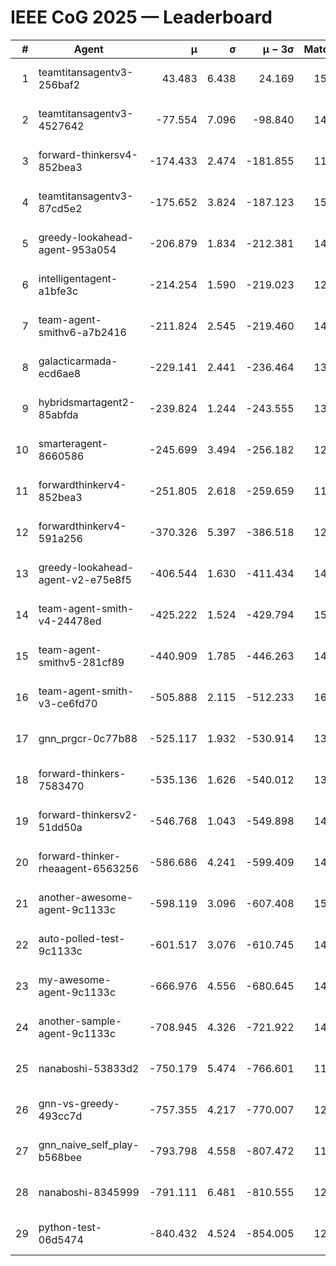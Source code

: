 # IEEE CoG 2025 — Leaderboard

| # | Agent | μ | σ | μ − 3σ | Matches | Updated |
|---:|---|---:|---:|---:|---:|---|
| 1 | teamtitansagentv3-256baf2 | 43.483 | 6.438 | 24.169 | 15236 | 2025-08-22 11:25 |
| 2 | teamtitansagentv3-4527642 | -77.554 | 7.096 | -98.840 | 14390 | 2025-08-22 11:25 |
| 3 | forward-thinkersv4-852bea3 | -174.433 | 2.474 | -181.855 | 11724 | 2025-08-22 11:25 |
| 4 | teamtitansagentv3-87cd5e2 | -175.652 | 3.824 | -187.123 | 15666 | 2025-08-22 11:25 |
| 5 | greedy-lookahead-agent-953a054 | -206.879 | 1.834 | -212.381 | 14098 | 2025-08-22 11:25 |
| 6 | intelligentagent-a1bfe3c | -214.254 | 1.590 | -219.023 | 12557 | 2025-08-22 11:25 |
| 7 | team-agent-smithv6-a7b2416 | -211.824 | 2.545 | -219.460 | 14480 | 2025-08-22 11:25 |
| 8 | galacticarmada-ecd6ae8 | -229.141 | 2.441 | -236.464 | 13980 | 2025-08-22 11:25 |
| 9 | hybridsmartagent2-85abfda | -239.824 | 1.244 | -243.555 | 13105 | 2025-08-22 11:25 |
| 10 | smarteragent-8660586 | -245.699 | 3.494 | -256.182 | 12491 | 2025-08-22 11:25 |
| 11 | forwardthinkerv4-852bea3 | -251.805 | 2.618 | -259.659 | 11986 | 2025-08-22 11:25 |
| 12 | forwardthinkerv4-591a256 | -370.326 | 5.397 | -386.518 | 12277 | 2025-08-22 11:25 |
| 13 | greedy-lookahead-agent-v2-e75e8f5 | -406.544 | 1.630 | -411.434 | 14558 | 2025-08-22 11:25 |
| 14 | team-agent-smith-v4-24478ed | -425.222 | 1.524 | -429.794 | 15262 | 2025-08-22 11:25 |
| 15 | team-agent-smithv5-281cf89 | -440.909 | 1.785 | -446.263 | 14740 | 2025-08-22 11:25 |
| 16 | team-agent-smith-v3-ce6fd70 | -505.888 | 2.115 | -512.233 | 16122 | 2025-08-22 11:25 |
| 17 | gnn_prgcr-0c77b88 | -525.117 | 1.932 | -530.914 | 13240 | 2025-08-22 11:25 |
| 18 | forward-thinkers-7583470 | -535.136 | 1.626 | -540.012 | 13740 | 2025-08-22 11:25 |
| 19 | forward-thinkersv2-51dd50a | -546.768 | 1.043 | -549.898 | 14508 | 2025-08-22 11:25 |
| 20 | forward-thinker-rheaagent-6563256 | -586.686 | 4.241 | -599.409 | 14128 | 2025-08-22 11:25 |
| 21 | another-awesome-agent-9c1133c | -598.119 | 3.096 | -607.408 | 15760 | 2025-08-22 11:25 |
| 22 | auto-polled-test-9c1133c | -601.517 | 3.076 | -610.745 | 14820 | 2025-08-22 11:25 |
| 23 | my-awesome-agent-9c1133c | -666.976 | 4.556 | -680.645 | 14940 | 2025-08-22 11:25 |
| 24 | another-sample-agent-9c1133c | -708.945 | 4.326 | -721.922 | 14780 | 2025-08-22 11:25 |
| 25 | nanaboshi-53833d2 | -750.179 | 5.474 | -766.601 | 11400 | 2025-08-22 11:25 |
| 26 | gnn-vs-greedy-493cc7d | -757.355 | 4.217 | -770.007 | 12160 | 2025-08-22 11:25 |
| 27 | gnn_naive_self_play-b568bee | -793.798 | 4.558 | -807.472 | 11800 | 2025-08-22 11:25 |
| 28 | nanaboshi-8345999 | -791.111 | 6.481 | -810.555 | 12450 | 2025-08-22 11:25 |
| 29 | python-test-06d5474 | -840.432 | 4.524 | -854.005 | 12150 | 2025-08-22 11:25 |
